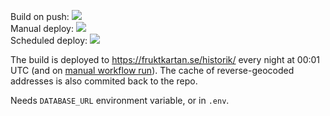 
Build on push: ![](https://github.com/fruktkartan/fruktsam/workflows/Build%20(and%20deploy)/badge.svg?branch=master&event=push)  
Manual deploy: ![](https://github.com/fruktkartan/fruktsam/workflows/Build%20(and%20deploy)/badge.svg?branch=master&event=workflow_dispatch)  
Scheduled deploy: ![](https://github.com/fruktkartan/fruktsam/workflows/Build%20(and%20deploy)/badge.svg?branch=master&event=schedule)  

The build is deployed to https://fruktkartan.se/historik/ every night at 00:01
UTC (and on [manual workflow run](https://github.com/fruktkartan/fruktsam/actions?query=workflow%3A%22Build+%28and+deploy%29%22)).
The cache of reverse-geocoded addresses is also commited back to the repo.

Needs `DATABASE_URL` environment variable, or in `.env`.
